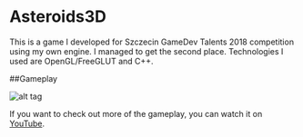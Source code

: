 # Asteroids3D

This is a game I developed for Szczecin GameDev Talents 2018 competition using my own engine. I managed to get the second place. Technologies I used are OpenGL/FreeGLUT and C++.

##Gameplay

![alt tag](gameplay_preview.gif)

If you want to check out more of the gameplay, you can watch it on [YouTube](https://youtu.be/uMOoZWDK9nY).

